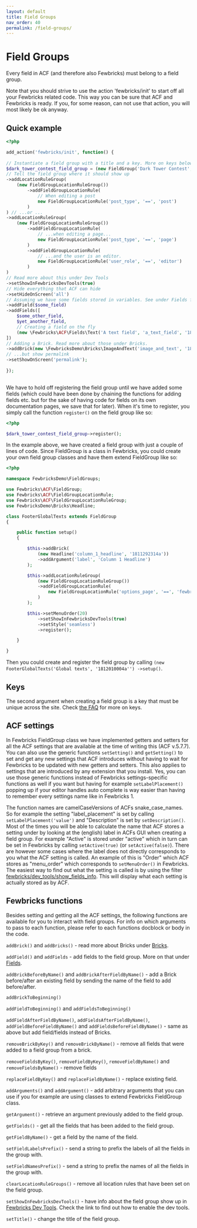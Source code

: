 ```yaml
---
layout: default
title: Field Groups 
nav_order: 40
permalink: /field-groups/
---
```


# Field Groups
Every field in ACF (and therefore also Fewbricks) must belong to a field group. 

Note that you should strive to use the action 'fewbricks/init' to start off all your Fewbricks related code. This way
 you can be sure that ACF and Fewbricks is ready. If you, for some reason, can not use that action, you will most 
 likely be ok anyway.

## Quick example

```php
<?php

add_action('fewbricks/init', function() {
    
// Instantiate a field group with a title and a key. More on keys below. 
$dark_tower_contest_field_group = (new FieldGroup('Dark Tower Contest', '1811252128a'))
// Tell the field group where it should show up
->addLocationRuleGroup( 
    (new FieldGroupLocationRuleGroup())
        ->addFieldGroupLocationRule(
            // When editing a post
            new FieldGroupLocationRule('post_type', '==', 'post')
        )
) // ...or ...
->addLocationRuleGroup(
    (new FieldGroupLocationRuleGroup())
        ->addFieldGroupLocationRule(
            // ...when editing a page...
            new FieldGroupLocationRule('post_type', '==', 'page')
        )
        ->addFieldGroupLocationRule(
            // ...and the user is an editor.
            new FieldGroupLocationRule('user_role', '==', 'editor')
        )
)
// Read more about this under Dev Tools
->setShowInFewbricksDevTools(true)
// Hide everything that ACF can hide
->setHideOnScreen('all')
// Assuming we have some fields stored in variables. See under Fields for more info
->addField($some_field)
->addFields([
    $some_other_field,
    $yet_another_field,
    // Creating a field on the fly
    (new \Fewbricks\ACF\Fields\Text('A text field', 'a_text_field', '1811302037a'))
])
// Adding a Brick. Read more about those under Bricks.
->addBrick(new \FewbricksDemo\Bricks\ImageAndText('image_and_text', '1811392037o'))
// ...but show permalink
->setShowOnScreen('permalink');
    
});
    
```

We have to hold off registering the field group until we have added some fields (which could have been done by 
chaining the functions for adding fields etc. but for the sake of having code for fields on its own documentation 
pages, we save that for later). When it's time to register, you simply call the function `register()` on the field 
group like so:

```php
<?php

$dark_tower_contest_field_group->register();

```

In the example above, we have created a field group with just a couple of lines of code. Since FieldGroup is a class 
in Fewbricks, you could create your own field group classes and have them extend FieldGroup like so:

```php
<?php

namespace FewbricksDemo\FieldGroups;

use Fewbricks\ACF\FieldGroup;
use Fewbricks\ACF\FieldGroupLocationRule;
use Fewbricks\ACF\FieldGroupLocationRuleGroup;
use FewbricksDemo\Bricks\Headline;

class FooterGlobalTexts extends FieldGroup
{

    public function setup()
    {

        $this->addBrick(
            (new Headline('column_1_headline', '1811292314a'))
            ->addArgument('label', 'Column 1 Headline')
        );

        $this->addLocationRuleGroup(
            (new FieldGroupLocationRuleGroup())
            ->addFieldGroupLocationRule(
                new FieldGroupLocationRule('options_page', '==', 'fewbricks-demo-options--global-texts')
            )
        );

        $this->setMenuOrder(20)
            ->setShowInFewbricksDevTools(true)
            ->setStyle('seamless')
            ->register();

    }

}

```

Then you could create and register the field group by calling `(new FooterGlobalTexts('Global texts', '1812010004a'')
->setup()`.

## Keys
The second argument when creating a field group is a key that must be unique across the site. Check [the FAQ](/faq/) 
for more on keys.

## ACF settings
In Fewbricks FieldGroup class we have implemented getters and setters for all the ACF settings that are available at the
time of writing this (ACF v.5.7.7). You can also use the generic functions `setSetting()` and `getSetting()` to set 
and get any new settings that ACF introduces without having to wait for Fewbricks to be updated with new getters and 
setters. This also applies to settings that are introduced by any extension that you install. Yes, you can use those 
generic functions instead of Fewbricks settings-specific functions as well if you want but having for example 
`setLabelPlacement()` popping up if your editor handles auto complete is way easier than having to remember every 
settings name like in Fewbricks 1.
 
The function names are camelCaseVersions of ACFs snake_case_names. So for example the setting "label_placement" is 
set by calling `setLabelPlacement('value')` and "Description" is set by `setDescription()`. Most of the times you will
be able to calculate the name that ACF stores a setting under by looking at the (english) label in ACFs GUI when 
creating a field group. For example "Active" is stored under "active" which in turn can be set in Fewbricks by 
calling `setActive(true)` (or `setActive(false)`). There are however some cases where the label does not directly 
corresponds to you what the ACF setting is called. An example of this is "Order" which ACF stores as "menu_order" 
which corresponds to `setMenuOrder()` in Fewbricks. The easiest way to find out what the setting is called is by 
using the filter [fewbricks/dev_tools/show_fields_info](/filters/dev_tools--show_fields_info/). This will display what 
each setting is actually stored as by ACF.

## Fewbricks functions
Besides setting and getting all the ACF settings, the following functions are available for you to interact with field 
groups. For info on which arguments to pass to each function, please refer to each functions docblock or body in the 
code.

`addBrick()` and `addBricks()` - read more about Bricks under [Bricks](/bricks/).

`addField()` and `addFields` - add fields to the field group. More on that under [Fields](/fields/).

`addBrickBeforeByName()` and `addBrickAfterFieldByName()` - add a Brick before/after an existing field by sending 
the name of the field to add before/after.

`addBrickToBeginning()`

`addFieldToBeginning()` and `addFieldsToBeginning()`

`addFieldAfterFieldByName()`, `addFieldsAfterFieldByName()`, `addFieldBeforeFieldByName()` and 
`addFieldsBeforeFieldByName()` - same as above but add field/fields instead of Bricks.

`removeBrickByKey()` and `removeBrickByName()` - remove all fields that were added to a field group from a brick.

`removeFieldsByKey()`, `removeFieldByKey()`, `removeFieldByName()` and `removeFieldsByName()` - remove fields

`replaceFieldByKey()` and `replaceFieldByName()` - replace existing field.

`addArguments()` and `addArgument()` - add arbitrary arguments that you can use if you for example are using classes 
to extend Fewbricks FieldGroup class.

`getArgument()` - retrieve an argument previously added to the field group.

`getFields()` - get all the fields that has been added to the field group.

`getFieldByName()` - get a field by the name of the field.

`setFieldLabelsPrefix()` - send a string to prefix the labels of all the fields in the group with.

`setFieldNamesPrefix()` - send a string to prefix the names of all the fields in the group with. 

`clearLocationRuleGroups()` - remove all location rules that have been set on the field group.

`setShowInFewbricksDevTools()` - have info about the field group show up in [Fewbricks Dev Tools](/dev-tools/). Check
 the link to find out how to enable the dev tools.
 
`setTitle()` - change the title of the field group.
